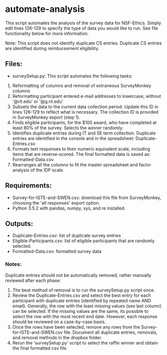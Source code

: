 # automate-analysis
This script automates the analysis of the survey data for NSF-Ethics. Simply edit lines 126-129 to specify the type of data you would like to run. See file functionality below for more information.

Note: This script does not identify duplicate CS entries. Duplicate CS entries are identified during reimbursement eligibility.

## Files:
- surveySetup.py: This script automates the following tasks:
1. Reformatting of columns and removal of extraneous SurveyMonkey columns
2. Reformatting participant entered e-mail addresses to lowercase, without '@rit.edu' or '@g.rit.edu'
3. Subsets the data to the current data collection period. Update this ID in lines 126-129 to reflect what is necessary. The collection ID is provided in SurveyMonkey export (step 1).
4. Finds eligible participants, for the $100 award, who have completed at least 80% of the survey. Selects the winner randomly.
5. Identifies duplicate entries during IT and SE term collection. Duplicate entries are identified in the console and in the spreadsheet:
Duplicate-Entries.csv
6. Formats text responses to their numeric equivalent scale, including items that are reverse-scored. The final formatted data is saved as: Formatted-Data.csv.
7. Rearranges all the columns to fit the master spreadsheet and factor analysis of the IDP scale.

## Requirements:
- Survey-for-ISTE-and-SWEN.csv: download this file from SurveyMonkey, choosing the 'all responses' export option. 
- Python 3.5.2 with pandas, numpy, sys, and re installed.

## Outputs:
- Duplicate-Entries.csv: list of duplicate survey entries
- Eligible-Participants.csv: list of eligible participants that are randomly selected.
- Formatted-Data.csv: formatted survey data

### Notes:
Duplicate entries should not be automatically removed, rather manually reviewed after each phase:

1. The best method of removal is to run the surveySetup.py script once. 
2. Review the Duplicate-Entries.csv and select the best entry for each participant with duplicate entries (identified by repeated name AND email). Generally, the row with the least missing values (see last column) can be selected. If the missing values are the same, its possible to select the row with the most recent end date. However, each response should be reviewed on a case-by-case basis. 
3. Once the rows have been selected, remove any rows from the Survey-for-ISTE-and-SWEN.csv file. Document all duplicate entries, removals, and removal methods in the dropbox folder. 
4. Rerun the 'surveySetup.py' script to select the raffle winner and obtain the final formatted csv file.
